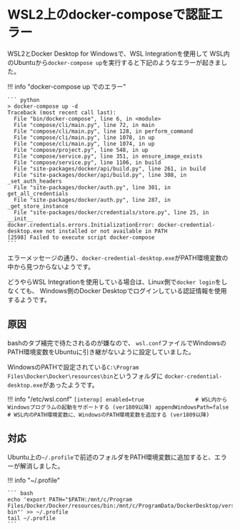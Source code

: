 # WSL2上のdocker-composeで認証エラー

WSL2とDocker Desktop for Windowsで、WSL Integrationを使用して
WSL内のUbuntuから`docker-compose up`を実行すると下記のようなエラーが起きました。

!!! info "docker-compose up でのエラー"

	``` python
	> docker-compose up -d
	Traceback (most recent call last):
	  File "bin/docker-compose", line 6, in <module>
	  File "compose/cli/main.py", line 72, in main
	  File "compose/cli/main.py", line 128, in perform_command
	  File "compose/cli/main.py", line 1078, in up
	  File "compose/cli/main.py", line 1074, in up
	  File "compose/project.py", line 548, in up
	  File "compose/service.py", line 351, in ensure_image_exists
	  File "compose/service.py", line 1106, in build
	  File "site-packages/docker/api/build.py", line 261, in build
	  File "site-packages/docker/api/build.py", line 308, in _set_auth_headers
	  File "site-packages/docker/auth.py", line 301, in get_all_credentials
	  File "site-packages/docker/auth.py", line 287, in _get_store_instance
	  File "site-packages/docker/credentials/store.py", line 25, in __init__
	docker.credentials.errors.InitializationError: docker-credential-desktop.exe not installed or not available in PATH
	[2598] Failed to execute script docker-compose
	```

エラーメッセージの通り、`docker-credential-desktop.exe`がPATH環境変数の中から見つからないようです。

どうやらWSL Integrationを使用している場合は、Linux側で`docker login`をしなくても、
Windows側のDocker Desktopでログインしている認証情報を使用するようです。

## 原因

bashのタブ補完で待たされるのが嫌なので、
`wsl.conf`ファイルでWindowsのPATH環境変数をUbuntuに引き継がないように設定していました。  

WindowsのPATHで設定されている`C:\Program Files\Docker\Docker\resources\bin`というフォルダに
`docker-credential-desktop.exe`があったようです。

!!! info "/etc/wsl.conf"
	```
	[interop]
	enabled=true                # WSL内からWindowsプログラムの起動をサポートする (ver1809以降)
	appendWindowsPath=false     # WSL内のPATH環境変数に、WindowsのPATH環境変数を追加する (ver1809以降)
	```

## 対応

Ubuntu上の`~/.profile`で前述のフォルダをPATH環境変数に追加すると、エラーが解消しました。

!!! info "~/.profile"

	``` bash
	echo 'export PATH="$PATH:/mnt/c/Program Files/Docker/Docker/resources/bin:/mnt/c/ProgramData/DockerDesktop/version-bin"' >> ~/.profile
	tail ~/.profile
	```

